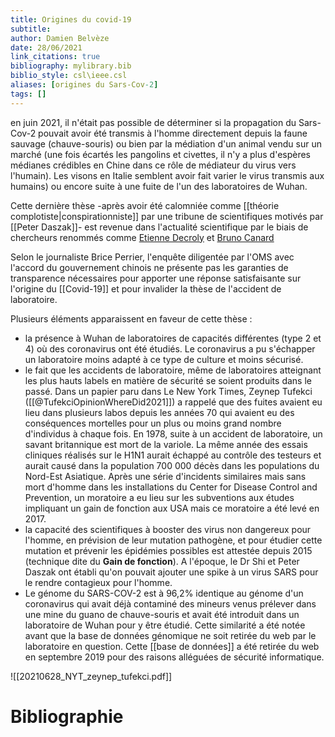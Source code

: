 ```yaml
---
title: Origines du covid-19
subtitle:
author: Damien Belvèze
date: 28/06/2021
link_citations: true
bibliography: mylibrary.bib
biblio_style: csl\ieee.csl
aliases: [origines du Sars-Cov-2]
tags: []
---
```


en juin 2021, il n'était pas possible de déterminer si la propagation du Sars-Cov-2 pouvait avoir été transmis à l'homme directement depuis la faune sauvage (chauve-souris) ou bien par la médiation d'un animal vendu sur un marché (une fois écartés les pangolins et civettes, il n'y a plus d'espères médianes crédibles en Chine dans ce rôle de médiateur du virus vers l'humain). Les visons en Italie semblent avoir fait varier le virus transmis aux humains) ou encore suite à une fuite de l'un des laboratoires de Wuhan. 

Cette dernière thèse -après avoir été calomniée comme [[théorie complotiste|conspirationniste]] par une tribune de scientifiques motivés par [[Peter Daszak]]- est revenue dans l'actualité scientifique par le biais de chercheurs renommés comme [Etienne Decroly](https://www.mediapart.fr/journal/international/200521/le-virologue-etienne-decroly-il-faut-analyser-la-question-de-l-accident-de-laboratoire) et [Bruno Canard](https://charliehebdo.fr/2021/05/sciences/origine-du-covid-la-piste-accidentelle-pas-si-absurde/)

Selon le journaliste Brice Perrier, l'enquête diligentée par l'OMS avec l'accord du gouvernement chinois ne présente pas les garanties de transparence nécessaires pour apporter une réponse satisfaisante sur l'origine du [[Covid-19]] et pour invalider la thèse de l'accident de laboratoire. 

Plusieurs éléments apparaissent en faveur de cette thèse : 

- la présence à Wuhan de laboratoires de capacités différentes (type 2 et 4) où des coronavirus ont été étudiés. Le coronavirus a pu s'échapper un laboratoire moins adapté à ce type de culture et moins sécurisé.
- le fait que les accidents de laboratoire, même de laboratoires atteignant les plus hauts labels en matière de sécurité se soient produits dans le passé. Dans un papier paru dans Le New York Times, Zeynep Tufekci ([[@TufekciOpinionWhereDid2021]]) a rappelé que des fuites avaient eu lieu dans plusieurs labos depuis les années 70 qui avaient eu des conséquences mortelles pour un plus ou moins grand nombre d'individus à chaque fois. 
  En 1978, suite à un accident de laboratoire, un savant britannique est mort de la variole. 
  La même année des essais cliniques réalisés sur le H1N1 aurait échappé au contrôle des testeurs et aurait causé dans la population 700 000 décès dans les populations du Nord-Est Asiatique. 
  Après une série d'incidents similaires mais sans mort d'homme dans les installations du Center for Disease Control and Prevention, un moratoire a eu lieu sur les subventions aux études impliquant un gain de fonction aux USA mais ce moratoire a été levé en 2017. 
 - la capacité des scientifiques à booster des virus non dangereux pour l'homme, en prévision de leur mutation pathogène, et pour étudier cette mutation et prévenir les épidémies possibles est attestée depuis 2015 (technique dite du **Gain de fonction**). A l'époque, le Dr Shi et Peter Daszak ont établi qu'on pouvait ajouter une spike à un virus SARS pour le rendre contagieux pour l'homme.
 - Le génome du SARS-COV-2 est à 96,2% identique au génome d'un coronavirus qui avait déjà contaminé des mineurs venus prélever dans une mine du guano de chauve-souris et avait été introduit dans un laboratoire de Wuhan pour y être étudié. Cette similarité a été notée avant que la base de données génomique ne soit retirée du web par le laboratoire en question. Cette [[base de données]] a été retirée du web en septembre 2019 pour des raisons alléguées de sécurité informatique.



![[20210628_NYT_zeynep_tufekci.pdf]]





# Bibliographie
